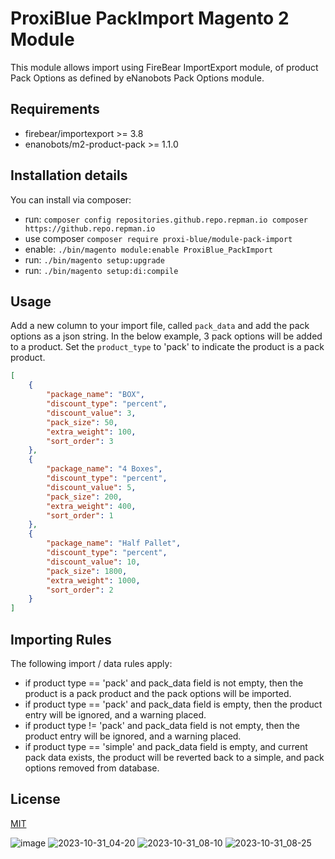 # ProxiBlue PackImport Magento 2 Module

This module allows import using FireBear ImportExport module, of product Pack Options as defined by eNanobots Pack Options module.


## Requirements

* firebear/importexport >= 3.8
* enanobots/m2-product-pack >= 1.1.0

## Installation details

You can install via composer:

* run: `composer config repositories.github.repo.repman.io composer https://github.repo.repman.io`
* use composer `composer require proxi-blue/module-pack-import`
* enable: `./bin/magento module:enable ProxiBlue_PackImport`
* run: `./bin/magento setup:upgrade`
* run: `./bin/magento setup:di:compile`

## Usage

Add a new column to your import file, called `pack_data` and add the pack options as a json string.
In the below example, 3 pack options will be added to a product.
Set the ```product_type``` to 'pack' to indicate the product is a pack product.

```json
[
    {
        "package_name": "BOX",
        "discount_type": "percent",
        "discount_value": 3,
        "pack_size": 50,
        "extra_weight": 100,
        "sort_order": 3
    },
    {
        "package_name": "4 Boxes",
        "discount_type": "percent",
        "discount_value": 5,
        "pack_size": 200,
        "extra_weight": 400,
        "sort_order": 1
    },
    {
        "package_name": "Half Pallet",
        "discount_type": "percent",
        "discount_value": 10,
        "pack_size": 1800,
        "extra_weight": 1000,
        "sort_order": 2
    }
]
```

## Importing Rules

The following import / data rules apply:

* if product type == 'pack' and pack_data field is not empty, then the product is a pack product and the pack options will be imported.
* if product type == 'pack' and pack_data field is empty, then the product entry will be ignored, and a warning placed.
* if product type != 'pack' and pack_data field is not empty, then the product entry will be ignored, and a warning placed.
* if product type == 'simple' and pack_data field is empty, and current pack data exists, the product will be reverted back to a simple, and pack options removed from database.

## License

[MIT](https://opensource.org/licenses/MIT)

![image](https://github.com/ProxiBlue/m2-pack-import/assets/4994260/db33ab45-8c07-474b-8e72-0f32a01a8e47)
![2023-10-31_04-20](https://github.com/ProxiBlue/m2-pack-import/assets/4994260/88be8f5d-da6d-4462-b3bb-733d93aa77e3)
![2023-10-31_08-10](https://github.com/ProxiBlue/m2-pack-import/assets/4994260/673c06f9-824a-455f-aff4-f91038cd46cc)
![2023-10-31_08-25](https://github.com/ProxiBlue/m2-pack-import/assets/4994260/62e31e6b-7701-4d58-93ca-19bfaeb4b7b5)


